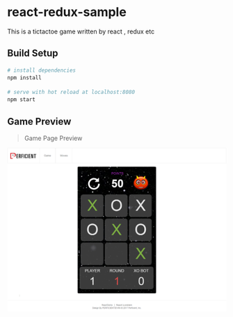 # react-redux-sample

This is a tictactoe game written by react , redux etc

## Build Setup

``` bash
# install dependencies
npm install

# serve with hot reload at localhost:8080
npm start
```

## Game Preview

> Game Page Preview

![alt text](/src/assets/preview-game.jpg "Game page preview")


